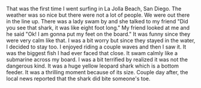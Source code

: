 That was the first time I went surfing in La Jolla Beach, San Diego.
The weather was so nice but there were not a lot of people. We were out there in the line up. There was a lady swam by and she talked to my friend "Did you see that shark, it was like eight foot long."
My friend looked at me and he said "Ok! I am gonna put my feet on the board." It was funny since they were very calm like that. I was a bit worry but since they stayed in the water, I decided to stay too.
I enjoyed riding a couple waves and then I saw it. It was the biggest fish I had ever faced that close. It swam calmly like a submarine across my board. I was a bit terrified by realized it was not the dangerous kind. It was a huge yellow leopard shark which is a bottom feeder. It was a thrilling moment because of its size.
Couple day after, the local news reported that the shark did bite someone's toe.
